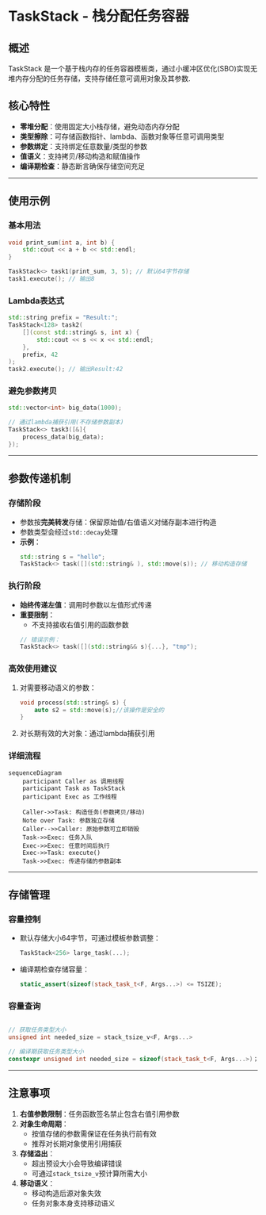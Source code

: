 # TaskStack - 栈分配任务容器

## 概述
TaskStack 是一个基于栈内存的任务容器模板类，通过小缓冲区优化(SBO)实现无堆内存分配的任务存储，支持存储任意可调用对象及其参数.

## 核心特性

- **零堆分配**：使用固定大小栈存储，避免动态内存分配
- **类型擦除**：可存储函数指针、lambda、函数对象等任意可调用类型
- **参数绑定**：支持绑定任意数量/类型的参数
- **值语义**：支持拷贝/移动构造和赋值操作
- **编译期检查**：静态断言确保存储空间充足

---

## 使用示例

### 基本用法
```cpp
void print_sum(int a, int b) {
    std::cout << a + b << std::endl;
}

TaskStack<> task1(print_sum, 3, 5); // 默认64字节存储
task1.execute(); // 输出8
```

### Lambda表达式
```cpp
std::string prefix = "Result:";
TaskStack<128> task2(
    [](const std::string& s, int x) {
        std::cout << s << x << std::endl;
    },
    prefix, 42
);
task2.execute(); // 输出Result:42
```

### 避免参数拷贝
```cpp
std::vector<int> big_data(1000);

// 通过lambda捕获引用(不存储参数副本)
TaskStack<> task3([&]{
    process_data(big_data); 
});
```

---

## 参数传递机制

### 存储阶段
- 参数按**完美转发**存储：保留原始值/右值语义对储存副本进行构造
- 参数类型会经过`std::decay`处理
- **示例**：
  ```cpp
  std::string s = "hello";
  TaskStack<> task([](std::string& ), std::move(s)); // 移动构造存储
  ```

### 执行阶段
- **始终传递左值**：调用时参数以左值形式传递
- **重要限制**：
  - 不支持接收右值引用的函数参数
  ```cpp
  // 错误示例：
  TaskStack<> task([](std::string&& s){...}, "tmp"); 
  ```

### 高效使用建议
1. 对需要移动语义的参数：
   ```cpp
   void process(std::string& s) {
       auto s2 = std::move(s);//该操作是安全的
   }
   ```
2. 对长期有效的大对象：通过lambda捕获引用

### 详细流程

```mermaid
sequenceDiagram
    participant Caller as 调用线程
    participant Task as TaskStack
    participant Exec as 工作线程
    
    Caller->>Task: 构造任务(参数拷贝/移动)
    Note over Task: 参数独立存储
    Caller-->>Caller: 原始参数可立即销毁
    Task->>Exec: 任务入队
    Exec->>Exec: 任意时间后执行
    Exec->>Task: execute()
    Task->>Exec: 传递存储的参数副本
```
---

## 存储管理

### 容量控制
- 默认存储大小64字节，可通过模板参数调整：
  ```cpp
  TaskStack<256> large_task(...);
  ```
- 编译期检查存储容量：
  ```cpp
  static_assert(sizeof(stack_task_t<F, Args...>) <= TSIZE);
  ```

### 容量查询
```cpp

// 获取任务类型大小
unsigned int needed_size = stack_tsize_v<F, Args...>

// 编译期获取任务类型大小
constexpr unsigned int needed_size = sizeof(stack_task_t<F, Args...>)；

```

---

## 注意事项

1. **右值参数限制**：任务函数签名禁止包含右值引用参数
2. **对象生命周期**：
   - 按值存储的参数需保证在任务执行前有效
   - 推荐对长期对象使用引用捕获
3. **存储溢出**：
   - 超出预设大小会导致编译错误
   - 可通过`stack_tsize_v`预计算所需大小
4. **移动语义**：
   - 移动构造后源对象失效
   - 任务对象本身支持移动语义
